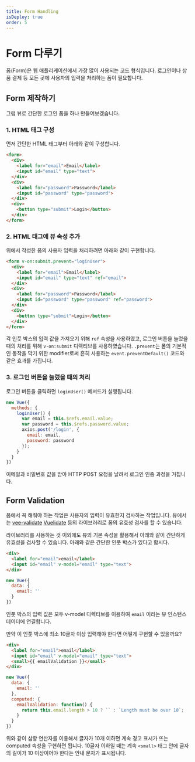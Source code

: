 ```yaml
---
title: Form Handling
isDeploy: true
order: 5
---
```


# Form 다루기

폼(Form)은 웹 애플리케이션에서 가장 많이 사용되는 코드 형식입니다. 로그인이나 상품 결제 등 모든 곳에 사용자의 입력을 처리하는 폼이 필요합니다.

## Form 제작하기

그럼 뷰로 간단한 로그인 폼을 하나 만들어보겠습니다.

### 1. HTML 태그 구성

먼저 간단한 HTML 태그부터 아래와 같이 구성합니다.

```html
<form>
  <div>
    <label for="email">Email</label>
    <input id="email" type="text">
  </div>
  <div>
    <label for="password">Password</label>
    <input id="password" type="password">
  </div>
  <div>
    <button type="submit">Login</button>
  </div>
</form>
```

### 2. HTML 태그에 뷰 속성 추가

위에서 작성한 폼의 사용자 입력을 처리하려면 아래와 같이 구현합니다.

```html {1,4,8}
<form v-on:submit.prevent="loginUser">
  <div>
    <label for="email">Email</label>
    <input id="email" type="text" ref="email">
  </div>
  <div>
    <label for="password">Password</label>
    <input id="password" type="password" ref="password">
  </div>
  <div>
    <button type="submit">Login</button>
  </div>
</form>
```

각 인풋 박스의 입력 값을 가져오기 위해 `ref` 속성을 사용하였고, 로그인 버튼을 눌렀을 때의 처리를 위해 `v-on:submit` 디렉티브를 사용하였습니다. `.prevent`는 폼의 기본적인 동작을 막기 위한 modifier로써 흔히 사용하는 `event.preventDefault()` 코드와 같은 효과를 가집니다.

### 3. 로그인 버튼을 눌렀을 때의 처리

로그인 버튼을 클릭하면 `loginUser()` 메서드가 실행됩니다.

```js
new Vue({
  methods: {
    loginUser() {
      var email = this.$refs.email.value;
      var password = this.$refs.password.value;
      axios.post('/login', {
        email: email,
        password: password
      });
    }
  }
})
```

이메일과 비밀번호 값을 받아 HTTP POST 요청을 날려서 로그인 인증 과정을 거칩니다.

## Form Validation

폼에서 꼭 해줘야 하는 작업은 사용자의 입력이 유효한지 검사하는 작업입니다.
뷰에서는 [vee-validate](https://baianat.github.io/vee-validate/) [Vuelidate](https://monterail.github.io/vuelidate/)
등의 라이브러리로 폼의 유효성 검사를 할 수 있습니다.

라이브러리를 사용하는 것 이외에도 뷰의 기본 속성을 활용해서 아래와 같이 간단하게 유효성을 검사할 수 있습니다. 아래와 같은 간단한 인풋 박스가 있다고 합시다.

```html
<div>
  <label for="email">email</label>
  <input id="email" v-model="email" type="text">
</div>
```

```js
new Vue({
  data: {
    email: ''
  }
})
```

인풋 박스의 입력 값은 모두 v-model 디렉티브를 이용하여 `email` 이라는 뷰 인스턴스 데이터에 연결합니다.

만약 이 인풋 박스에 최소 10글자 이상 입력해야 한다면 어떻게 구현할 수 있을까요?

```html
<div>
  <label for="email">email</label>
  <input id="email" v-model="email" type="text">
  <small>{{ emailValidation }}</small>
</div>
```

```js
new Vue({
  data: {
    email: ''
  },
  computed: {
    emailValidation: function() {
      return this.email.length > 10 ? `` : `Length must be over 10`;
    }
  }
})
```

위와 같이 삼항 연산자를 이용해서 글자가 10개 이하면 게속 경고 표시가 뜨는 computed 속성을 구현하면 됩니다. 10글자 이하일 때는 계속 `<small>` 태그 안에 글자의 길이가 10 이상이어야 한다는 안내 문자가 표시됩니다.